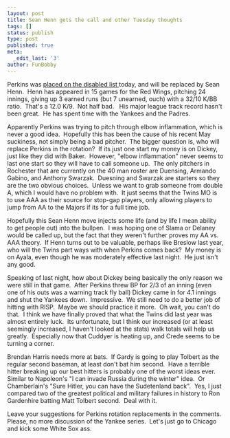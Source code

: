 ```yaml
---
layout: post
title: Sean Henn gets the call and other Tuesday thoughts
tags: []
status: publish
type: post
published: true
meta:
  _edit_last: '3'
author: FunBobby
---
```

Perkins was <a href="http://blogs2.startribune.com/blogs/christensen/">placed on the disabled list </a>today, and will be replaced by Sean Henn.  Henn has appeared in 15 games for the Red Wings, pitching 24 innings, giving up 3 earned runs (but 7 unearned, ouch) with a 32/10 K/BB ratio.  That's a 12.0 K/9.  Not half bad.   His major league track record hasn't been great.  He has spent time with the Yankees and the Padres. 

Apparently Perkins was trying to pitch through elbow inflammation, which is never a good idea.  Hopefully this has been the cause of his recent May suckiness, not simply being a bad pitcher.  The bigger question is, who will replace Perkins in the rotation?  If its just one start my money is on Dickey, just like they did with Baker.  However, "elbow inflammation" never seems to last one start so they will have to call someone up.  The only pitchers in Rochester that are currently on the 40 man roster are Duensing, Armando Gabino, and Anthony Swarzak.  Duesning and Swarzak are starters so they are the two obvious choices.  Unless we want to grab someone from double A, which I would have no problem with.  It just seems that the Twins MO is to use AAA as their source for stop-gap players, only allowing players to jump from AA to the Majors if its for a full time job.

Hopefully this Sean Henn move injects some life (and by life I mean ability to get people out) into the bullpen.  I was hoping one of Slama or Delaney would be called up, but the fact that they weren't further proves my AA vs. AAA theory.  If Henn turns out to be valuable, perhaps like Breslow last year, who will the Twins part ways with when Perkins comes back?  My money is on Ayala, even though he was moderately effective last night.  He just isn't any good.

Speaking of last night, how about Dickey being basically the only reason we were still in that game.  After Perkins threw BP for 2/3 of an inning (even one of his outs was a warning track fly ball) Dickey came in for 4.1 innings and shut the Yankees down.  Impressive.  We still need to do a better job of hitting with RISP.  Maybe we should practice it more.  Oh wait, you can't do that.  I think we have finally proved that what the Twins did last year was almost entirely luck.  Its unfortunate, but I think our increased (or at least seemingly increased, I haven't looked at the stats) walk totals will help us greatly.  Especially now that Cuddyer is heating up, and Crede seems to be turning a corner. 

Brendan Harris needs more at bats.  If Gardy is going to play Tolbert as the regular second baseman, at least don't bat him second.  Have a terrible hitter breaking up our best hitters is probably one of the worst ideas ever.  Similar to Napoleon's "I can invade Russia during the winter" idea.  Or Chamberlain's "Sure Hitler, you can have the Sudetenland back".  Yes, I just compared two of the greatest political and military failures in history to Ron Gardenhire batting Matt Tolbert second.  Deal with it.

Leave your suggestions for Perkins rotation replacements in the comments.  Please, no more discussion of the Yankee series.  Let's just go to Chicago and kick some White Sox ass.
